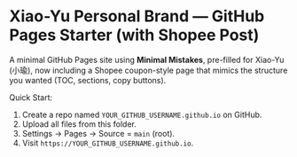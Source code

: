 # Xiao-Yu Personal Brand — GitHub Pages Starter (with Shopee Post)

A minimal GitHub Pages site using **Minimal Mistakes**, pre-filled for Xiao-Yu (小瑜),
now including a Shopee coupon-style page that mimics the structure you wanted (TOC, sections, copy buttons).

Quick Start:
1) Create a repo named `YOUR_GITHUB_USERNAME.github.io` on GitHub.
2) Upload all files from this folder.
3) Settings → Pages → Source = `main` (root).
4) Visit `https://YOUR_GITHUB_USERNAME.github.io`.
